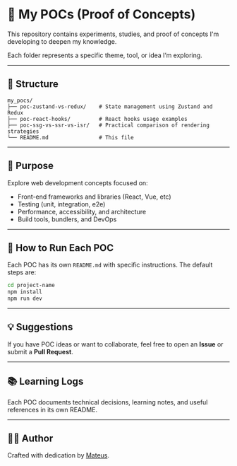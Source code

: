 # 🧪 My POCs (Proof of Concepts)

This repository contains experiments, studies, and proof of concepts I'm developing to deepen my knowledge.

Each folder represents a specific theme, tool, or idea I’m exploring.

---

## 📁 Structure

```
my_pocs/
├── poc-zustand-vs-redux/    # State management using Zustand and Redux
├── poc-react-hooks/         # React hooks usage examples
├── poc-ssg-vs-ssr-vs-isr/   # Practical comparison of rendering strategies
└── README.md                # This file
```

---

## 🧭 Purpose

Explore web development concepts focused on:
- Front-end frameworks and libraries (React, Vue, etc)
- Testing (unit, integration, e2e)
- Performance, accessibility, and architecture
- Build tools, bundlers, and DevOps

---

## 🚀 How to Run Each POC

Each POC has its own `README.md` with specific instructions. 
The default steps are:

```bash
cd project-name
npm install
npm run dev
```

---

## 💡 Suggestions

If you have POC ideas or want to collaborate, feel free to open an **Issue** or submit a **Pull Request**.

---

## 📚 Learning Logs

Each POC documents technical decisions, learning notes, and useful references in its own README.

---

## 🧑‍💻 Author

Crafted with dedication by [Mateus](https://github.com/mateuzor).
